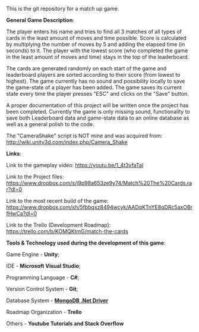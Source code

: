 This is the git repository for a match up game.

**General Game Description**: 

The player enters his name and tries to find all 3 matches of all types of cards in the least amount of moves and time possible. Score is calculated by multiplying the number of moves by 5 and adding the elapsed time (in seconds) to it. The player with the lowest score (who completed the game in the least amount of moves and time) stays in the top of the leaderboard.

The cards are generated randomly on each start of the game and leaderboard players are sorted according to their score (from lowest to highest). The game currently has no sound and possibility locally to save the game-state of a player has been added. The game saves its current state every time the player presses "ESC" and clicks on the "Save" button.

A proper documentation of this project will be written once the project has been completed. Currently the game is only missing sound, functionality to save both Leaderboard data and game-state data to an online database as well as a general polish to the code.

The "CameraShake" script is NOT mine and was acquired from: http://wiki.unity3d.com/index.php/Camera_Shake

**Links**:

Link to the gameplay video: https://youtu.be/1_4t3vfaTaI

Link to the Project files: https://www.dropbox.com/s/j9p98a653ze9y74/Match%20The%20Cards.rar?dl=0

Link to the most recent build of the game: https://www.dropbox.com/sh/5fbbqxz8494wcyk/AADqKTnYE8qDRc5axOBrfHwCa?dl=0

Link to the Trello (Development Roadmap): https://trello.com/b/KOMQKtmG/match-the-cards

**Tools & Technology used during the development of this game**:

Game Engine - **Unity**;

IDE - **Microsoft Visual Studio**;

Programming Language - **C#**;

Version Control System - **Git**;

Database System - **[MongoDB .Net Driver](https://github.com/Julian23517/Unity-mongo-csharp-driver-dlls)**

Roadmap Organization - **Trello**

Others - **Youtube Tutorials and Stack Overflow**
